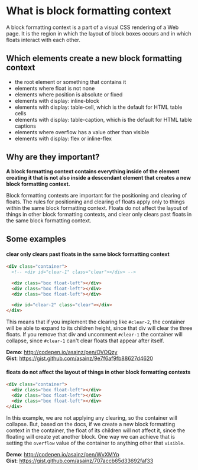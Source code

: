 # What is block formatting context

A block formatting context is a part of a visual CSS rendering of a Web page. It is the region in which the layout of block boxes occurs and in which floats interact with each other.

## Which elements create a new block formatting context

* the root element or something that contains it
* elements where float is not none
* elements where position is absolute or fixed
* elements with display: inline-block
* elements with display: table-cell, which is the default for HTML table cells
* elements with display: table-caption, which is the default for HTML table captions
* elements where overflow has a value other than visible
* elements with display: flex or inline-flex

## Why are they important?

**A block formatting context contains everything inside of the element creating it that is not also inside a descendant element that creates a new block formatting context.**

Block formatting contexts are important for the positioning and clearing of floats. The rules for positioning and clearing of floats apply only to things within the same block formatting context. Floats do not affect the layout of things in other block formatting contexts, and clear only clears past floats in the same block formatting context.

## Some examples

#### clear only clears past floats in the same block formatting context

```html
<div class="container">
  <!-- <div id="clear-1" class="clear"></div> -->
  
  <div class="box float-left"></div>
  <div class="box float-left"></div>
  <div class="box float-left"></div>
  
  <div id="clear-2" class="clear"></div>
</div>
```

This means that if you implement the clearing like `#clear-2`, the container will be able to expand to its children height, since that div will clear the three floats. If you remove that div and uncomment `#clear-1` the container will collapse, since `#clear-1` can't clear floats that appear after itself.

__Demo__: http://codepen.io/asainz/pen/OVOQzy  
__Gist__: https://gist.github.com/asainz/9e7f6af9fb88627d4620  


#### floats do not affect the layout of things in other block formatting contexts

```html
<div class="container">
  <div class="box float-left"></div>
  <div class="box float-left"></div>
  <div class="box float-left"></div>
</div>
```

In this example, we are not applying any clearing, so the container will collapse. But, based on the docs, if we create a new block formatting context in the container, the float of its children will not affect it, since the floating will create yet another block. One way we can achieve that is setting the `overflow` value of the container to anything other that `visible`.

__Demo__: http://codepen.io/asainz/pen/WvXMYp  
__Gist__: https://gist.github.com/asainz/707accb65d33692faf33  
